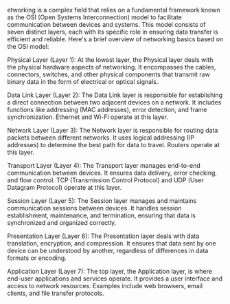 etworking is a complex field that relies on a fundamental framework known as the OSI (Open Systems Interconnection) model to facilitate communication between devices and systems. This model consists of seven distinct layers, each with its specific role in ensuring data transfer is efficient and reliable. Here's a brief overview of networking basics based on the OSI model:

Physical Layer (Layer 1): At the lowest layer, the Physical layer deals with the physical hardware aspects of networking. It encompasses the cables, connectors, switches, and other physical components that transmit raw binary data in the form of electrical or optical signals.

Data Link Layer (Layer 2): The Data Link layer is responsible for establishing a direct connection between two adjacent devices on a network. It includes functions like addressing (MAC addresses), error detection, and frame synchronization. Ethernet and Wi-Fi operate at this layer.

Network Layer (Layer 3): The Network layer is responsible for routing data packets between different networks. It uses logical addressing (IP addresses) to determine the best path for data to travel. Routers operate at this layer.

Transport Layer (Layer 4): The Transport layer manages end-to-end communication between devices. It ensures data delivery, error checking, and flow control. TCP (Transmission Control Protocol) and UDP (User Datagram Protocol) operate at this layer.

Session Layer (Layer 5): The Session layer manages and maintains communication sessions between devices. It handles session establishment, maintenance, and termination, ensuring that data is synchronized and organized correctly.

Presentation Layer (Layer 6): The Presentation layer deals with data translation, encryption, and compression. It ensures that data sent by one device can be understood by another, regardless of differences in data formats or encoding.

Application Layer (Layer 7): The top layer, the Application layer, is where end-user applications and services operate. It provides a user interface and access to network resources. Examples include web browsers, email clients, and file transfer protocols.
